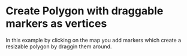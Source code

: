 # Create Polygon with draggable markers as vertices
In this example by clicking on the map you add markers which create a resizable polygon by draggin them around.
